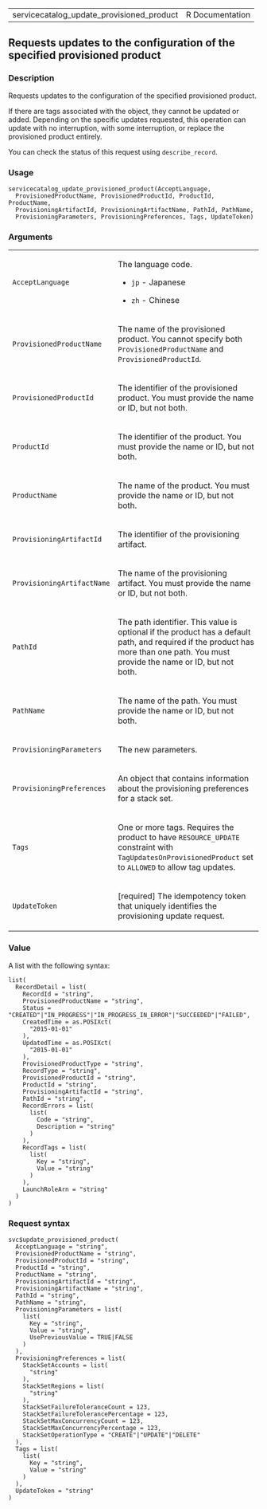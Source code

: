 <table style="width: 100%;">
<tbody>
<tr class="odd">
<td>servicecatalog_update_provisioned_product</td>
<td style="text-align: right;">R Documentation</td>
</tr>
</tbody>
</table>

## Requests updates to the configuration of the specified provisioned product

### Description

Requests updates to the configuration of the specified provisioned
product.

If there are tags associated with the object, they cannot be updated or
added. Depending on the specific updates requested, this operation can
update with no interruption, with some interruption, or replace the
provisioned product entirely.

You can check the status of this request using `describe_record`.

### Usage

    servicecatalog_update_provisioned_product(AcceptLanguage,
      ProvisionedProductName, ProvisionedProductId, ProductId, ProductName,
      ProvisioningArtifactId, ProvisioningArtifactName, PathId, PathName,
      ProvisioningParameters, ProvisioningPreferences, Tags, UpdateToken)

### Arguments

<table>
<colgroup>
<col style="width: 35%" />
<col style="width: 65%" />
</colgroup>
<tbody>
<tr class="odd">
<td><code
id="servicecatalog_update_provisioned_product_:_AcceptLanguage">AcceptLanguage</code></td>
<td><p>The language code.</p>
<ul>
<li><p><code>jp</code> - Japanese</p></li>
<li><p><code>zh</code> - Chinese</p></li>
</ul></td>
</tr>
<tr class="even">
<td><code
id="servicecatalog_update_provisioned_product_:_ProvisionedProductName">ProvisionedProductName</code></td>
<td><p>The name of the provisioned product. You cannot specify both
<code>ProvisionedProductName</code> and
<code>ProvisionedProductId</code>.</p></td>
</tr>
<tr class="odd">
<td><code
id="servicecatalog_update_provisioned_product_:_ProvisionedProductId">ProvisionedProductId</code></td>
<td><p>The identifier of the provisioned product. You must provide the
name or ID, but not both.</p></td>
</tr>
<tr class="even">
<td><code
id="servicecatalog_update_provisioned_product_:_ProductId">ProductId</code></td>
<td><p>The identifier of the product. You must provide the name or ID,
but not both.</p></td>
</tr>
<tr class="odd">
<td><code
id="servicecatalog_update_provisioned_product_:_ProductName">ProductName</code></td>
<td><p>The name of the product. You must provide the name or ID, but not
both.</p></td>
</tr>
<tr class="even">
<td><code
id="servicecatalog_update_provisioned_product_:_ProvisioningArtifactId">ProvisioningArtifactId</code></td>
<td><p>The identifier of the provisioning artifact.</p></td>
</tr>
<tr class="odd">
<td><code
id="servicecatalog_update_provisioned_product_:_ProvisioningArtifactName">ProvisioningArtifactName</code></td>
<td><p>The name of the provisioning artifact. You must provide the name
or ID, but not both.</p></td>
</tr>
<tr class="even">
<td><code
id="servicecatalog_update_provisioned_product_:_PathId">PathId</code></td>
<td><p>The path identifier. This value is optional if the product has a
default path, and required if the product has more than one path. You
must provide the name or ID, but not both.</p></td>
</tr>
<tr class="odd">
<td><code
id="servicecatalog_update_provisioned_product_:_PathName">PathName</code></td>
<td><p>The name of the path. You must provide the name or ID, but not
both.</p></td>
</tr>
<tr class="even">
<td><code
id="servicecatalog_update_provisioned_product_:_ProvisioningParameters">ProvisioningParameters</code></td>
<td><p>The new parameters.</p></td>
</tr>
<tr class="odd">
<td><code
id="servicecatalog_update_provisioned_product_:_ProvisioningPreferences">ProvisioningPreferences</code></td>
<td><p>An object that contains information about the provisioning
preferences for a stack set.</p></td>
</tr>
<tr class="even">
<td><code
id="servicecatalog_update_provisioned_product_:_Tags">Tags</code></td>
<td><p>One or more tags. Requires the product to have
<code>RESOURCE_UPDATE</code> constraint with
<code>TagUpdatesOnProvisionedProduct</code> set to <code>ALLOWED</code>
to allow tag updates.</p></td>
</tr>
<tr class="odd">
<td><code
id="servicecatalog_update_provisioned_product_:_UpdateToken">UpdateToken</code></td>
<td><p>[required] The idempotency token that uniquely identifies the
provisioning update request.</p></td>
</tr>
</tbody>
</table>

### Value

A list with the following syntax:

    list(
      RecordDetail = list(
        RecordId = "string",
        ProvisionedProductName = "string",
        Status = "CREATED"|"IN_PROGRESS"|"IN_PROGRESS_IN_ERROR"|"SUCCEEDED"|"FAILED",
        CreatedTime = as.POSIXct(
          "2015-01-01"
        ),
        UpdatedTime = as.POSIXct(
          "2015-01-01"
        ),
        ProvisionedProductType = "string",
        RecordType = "string",
        ProvisionedProductId = "string",
        ProductId = "string",
        ProvisioningArtifactId = "string",
        PathId = "string",
        RecordErrors = list(
          list(
            Code = "string",
            Description = "string"
          )
        ),
        RecordTags = list(
          list(
            Key = "string",
            Value = "string"
          )
        ),
        LaunchRoleArn = "string"
      )
    )

### Request syntax

    svc$update_provisioned_product(
      AcceptLanguage = "string",
      ProvisionedProductName = "string",
      ProvisionedProductId = "string",
      ProductId = "string",
      ProductName = "string",
      ProvisioningArtifactId = "string",
      ProvisioningArtifactName = "string",
      PathId = "string",
      PathName = "string",
      ProvisioningParameters = list(
        list(
          Key = "string",
          Value = "string",
          UsePreviousValue = TRUE|FALSE
        )
      ),
      ProvisioningPreferences = list(
        StackSetAccounts = list(
          "string"
        ),
        StackSetRegions = list(
          "string"
        ),
        StackSetFailureToleranceCount = 123,
        StackSetFailureTolerancePercentage = 123,
        StackSetMaxConcurrencyCount = 123,
        StackSetMaxConcurrencyPercentage = 123,
        StackSetOperationType = "CREATE"|"UPDATE"|"DELETE"
      ),
      Tags = list(
        list(
          Key = "string",
          Value = "string"
        )
      ),
      UpdateToken = "string"
    )
